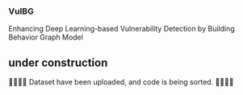 ### VulBG
Enhancing Deep Learning-based Vulnerability Detection by Building Behavior Graph Model

## under construction
🚧🚧🚧🚧
Dataset have been uploaded, and code is being sorted.
🚧🚧🚧🚧
